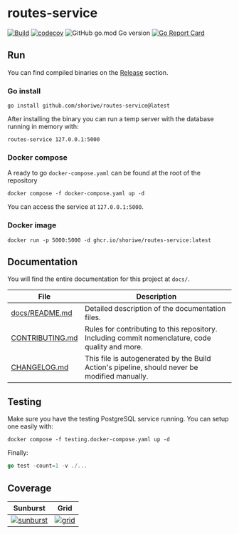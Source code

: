 # routes-service

[![Build](https://github.com/shoriwe/routes-service/actions/workflows/build.yaml/badge.svg)](https://github.com/shoriwe/routes-service/actions/workflows/build.yaml)
[![codecov](https://codecov.io/gh/shoriwe/routes-service/branch/main/graph/badge.svg?token=SMCRWGJ4C5)](https://codecov.io/gh/shoriwe/routes-service)
![GitHub go.mod Go version](https://img.shields.io/github/go-mod/go-version/shoriwe/routes-service)
[![Go Report Card](https://goreportcard.com/badge/github.com/shoriwe/routes-service)](https://goreportcard.com/report/github.com/shoriwe/routes-service)

## Run

You can find compiled binaries on the [Release](https://github.com/shoriwe/routes-service/releases) section.

### Go install

```shell
go install github.com/shoriwe/routes-service@latest
```

After installing the binary you can run a temp server with the database running in memory with:

```shell
routes-service 127.0.0.1:5000
```

### Docker compose

A ready to go `docker-compose.yaml` can be found at the root of the repository

```shell
docker compose -f docker-compose.yaml up -d
```

You can access the service at `127.0.0.1:5000`.

### Docker image

```shell
docker run -p 5000:5000 -d ghcr.io/shoriwe/routes-service:latest
```

## Documentation

You will find the entire documentation for this project at `docs/`.

| File                               | Description                                                                                      |
| ---------------------------------- | ------------------------------------------------------------------------------------------------ |
| [docs/README.md](docs/README.md)   | Detailed description of the documentation files.                                                 |
| [CONTRIBUTING.md](CONTRIBUTING.md) | Rules for contributing to this repository. Including commit nomenclature, code quality and more. |
| [CHANGELOG.md](CHANGELOG.md)       | This file is autogenerated by the Build Action's pipeline, should never be modified manually.    |

## Testing

Make sure you have the testing PostgreSQL service running. You can setup one easily with:
```shell
docker compose -f testing.docker-compose.yaml up -d
```

Finally:

```go
go test -count=1 -v ./...
```

## Coverage

|                                                                           Sunburst                                                                           |                                                                         Grid                                                                         |
| :----------------------------------------------------------------------------------------------------------------------------------------------------------: | :--------------------------------------------------------------------------------------------------------------------------------------------------: |
| [![sunburst](https://codecov.io/gh/shoriwe/routes-service/branch/main/graphs/sunburst.svg?token=SMCRWGJ4C5)](https://app.codecov.io/gh/shoriwe/routes-service) | [![grid](https://codecov.io/gh/shoriwe/routes-service/branch/main/graphs/tree.svg?token=SMCRWGJ4C5)](https://app.codecov.io/gh/shoriwe/routes-service) |
